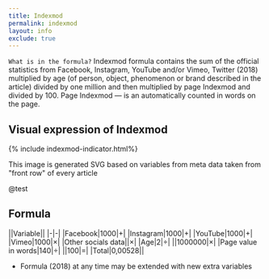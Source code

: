```yaml
---
title: Indexmod
permalink: indexmod
layout: info
exclude: true
---
```


`What is in the formula?` Indexmod formula contains the sum of the official statistics from Facebook, Instagram, YouTube and/or Vimeo, Twitter (2018) multiplied by age (of person, object, phenomenon or brand described in the article) divided by one million and then multiplied by page Indexmod and divided by 100. Page Indexmod — is an automatically counted in words on the page.

## Visual expression of Indexmod

{% include indexmod-indicator.html%}

This image is generated SVG based on variables from meta data taken from "front row" of every article

@test

## Formula

||Variable||
|-|-|
|Facebook|1000|+|
|Instagram|1000|+|
|YouTube|1000|+|
|Vimeo|1000|×|
|Other socials data||×|
|Age|2|÷|
||1000000|×|
|Page value in words|140|÷|
||100|=|
|Total|0,00528||

* Formula (2018) at any time may be extended with new  extra variables

